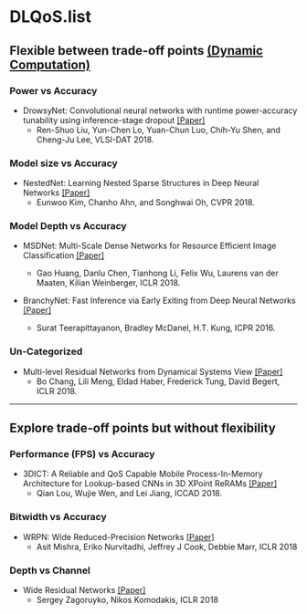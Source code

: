 # DLQoS.list

## Flexible between trade-off points [(Dynamic Computation)](https://www.youtube.com/watch?v=f0rOMyZSZi4&list=PLJV_el3uVTsOK_ZK5L0Iv_EQoL1JefRL4&index=57)

### Power vs Accuracy
- DrowsyNet: Convolutional neural networks with runtime power-accuracy tunability using inference-stage dropout [[Paper]](https://ieeexplore.ieee.org/document/8373242)
	- Ren-Shuo Liu, Yun-Chen Lo, Yuan-Chun Luo, Chih-Yu Shen, and Cheng-Ju Lee, VLSI-DAT 2018.

### Model size vs Accuracy
- NestedNet: Learning Nested Sparse Structures in Deep Neural Networks [[Paper]](https://arxiv.org/pdf/1712.03781.pdf)
	- Eunwoo Kim, Chanho Ahn, and Songhwai Oh, CVPR 2018.

### Model Depth vs Accuracy
- MSDNet: Multi-Scale Dense Networks for Resource Efficient Image Classification [[Paper]](https://arxiv.org/pdf/1703.09844.pdf)
	- Gao Huang, Danlu Chen, Tianhong Li, Felix Wu, Laurens van der Maaten, Kilian Weinberger, ICLR 2018.

- BranchyNet: Fast Inference via Early Exiting from Deep Neural Networks [[Paper]](https://arxiv.org/pdf/1709.01686.pdf)
	- Surat Teerapittayanon, Bradley McDanel, H.T. Kung, ICPR 2016.


### Un-Categorized
- Multi-level Residual Networks from Dynamical Systems View [[Paper]](https://arxiv.org/pdf/1710.10348.pdf)
	- Bo Chang, Lili Meng, Eldad Haber, Frederick Tung, David Begert, ICLR 2018.

- - -
	
## Explore trade-off points but without flexibility


### Performance (FPS) vs Accuracy


- 3DICT: A Reliable and QoS Capable Mobile Process-In-Memory Architecture for Lookup-based CNNs in 3D XPoint ReRAMs [[Paper]](https://dl.acm.org/citation.cfm?id=3240767)
	- Qian Lou, Wujie Wen, and Lei Jiang, ICCAD 2018.

###  Bitwidth vs Accuracy

- WRPN: Wide Reduced-Precision Networks [[Paper]](https://arxiv.org/abs/1709.01134)
	- Asit Mishra, Eriko Nurvitadhi, Jeffrey J Cook, Debbie Marr, ICLR 2018

### Depth vs Channel

- Wide Residual Networks [[Paper]](https://arxiv.org/abs/1605.07146)
	- Sergey Zagoruyko, Nikos Komodakis, ICLR 2018
